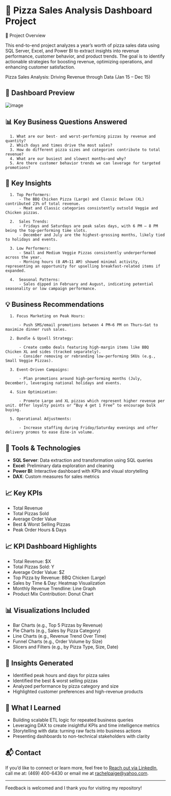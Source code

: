 # 🍕 Pizza Sales Analysis Dashboard Project

📘 Project Overview

This end-to-end project analyzes a year’s worth of pizza sales data using SQL Server, Excel, and Power BI to extract insights into revenue performance, customer behavior, and product trends. The goal is to identify actionable strategies for boosting revenue, optimizing operations, and enhancing customer satisfaction.

Pizza Sales Analysis: Driving Revenue through Data (Jan 15 – Dec 15)

## 📸 Dashboard Preview
![image](https://github.com/user-attachments/assets/584d8464-66ad-4c04-9db6-b10053f3ea63)



## 📊 Key Business Questions Answered
      1. What are our best- and worst-performing pizzas by revenue and quantity?
      2. Which days and times drive the most sales?
      3. How do different pizza sizes and categories contribute to total revenue?
      4. What are our busiest and slowest months—and why?
      5. Are there customer behavior trends we can leverage for targeted promotions?

## 🔑 Key Insights
      1. Top Performers:
          - The BBQ Chicken Pizza (Large) and Classic Deluxe (XL) contributed 23% of total revenue.
          - Meat and Classic categories consistently outsold Veggie and Chicken pizzas.

      2.  Sales Trends:
          - Fridays and Saturdays are peak sales days, with 6 PM – 8 PM being the top-performing time slots.
          - December and July are the highest-grossing months, likely tied to holidays and events.

      3. Low Performers:
          - Small and Medium Veggie Pizzas consistently underperformed across the year.
          - Morning hours (8 AM–11 AM) showed minimal activity, representing an opportunity for upselling breakfast-related items if expanded.
      
      4.  Seasonal Patterns:
          - Sales dipped in February and August, indicating potential seasonality or low campaign performance.

## 💡 Business Recommendations
      1. Focus Marketing on Peak Hours:
      
          - Push SMS/email promotions between 4 PM–6 PM on Thurs–Sat to maximize dinner rush sales.
      
      2. Bundle & Upsell Strategy:
      
          - Create combo deals featuring high-margin items like BBQ Chicken XL and sides (tracked separately).
          - Consider removing or rebranding low-performing SKUs (e.g., Small Veggie Pizzas).
      
      3. Event-Driven Campaigns:
      
          - Plan promotions around high-performing months (July, December), leveraging national holidays and events.
      
      4. Size Optimization:
      
          - Promote Large and XL pizzas which represent higher revenue per unit. Offer loyalty points or “Buy 4 get 1 Free” to encourage bulk buying.
      
      5. Operational Adjustments:
      
          - Increase staffing during Friday/Saturday evenings and offer delivery promos to ease dine-in volume.



## 🔧 Tools & Technologies

- **SQL Server**: Data extraction and transformation using SQL queries
- **Excel**: Preliminary data exploration and cleaning
- **Power BI**: Interactive dashboard with KPIs and visual storytelling
- **DAX**: Custom measures for sales metrics

## 📈 Key KPIs

- Total Revenue
- Total Pizzas Sold
- Average Order Value
- Best & Worst Selling Pizzas
- Peak Order Hours & Days

## 📈 KPI Dashboard Highlights

- Total Revenue: $X
- Total Pizzas Sold: Y
- Average Order Value: $Z
- Top Pizza by Revenue: BBQ Chicken (Large)
- Sales by Time & Day: Heatmap Visualization
- Monthly Revenue Trendline: Line Graph
- Product Mix Contribution: Donut Chart



## 📊 Visualizations Included

- Bar Charts (e.g., Top 5 Pizzas by Revenue)
- Pie Charts (e.g., Sales by Pizza Category)
- Line Charts (e.g., Revenue Trend Over Time)
- Funnel Charts (e.g., Order Volume by Size)
- Slicers and Filters (e.g., by Pizza Type, Size, Date)

## 🧠 Insights Generated

- Identified peak hours and days for pizza sales
- Identified the best & worst selling pizzas
- Analyzed performance by pizza category and size
- Highlighted customer preferences and high-revenue products



## 🧠 What I Learned
- Building scalable ETL logic for repeated business queries
- Leveraging DAX to create insightful KPIs and time intelligence metrics
- Storytelling with data: turning raw facts into business actions
- Presenting dashboards to non-technical stakeholders with clarity



## 📬 Contact

If you’d like to connect or learn more, feel free to [Reach out via LinkedIn](https://www.linkedin.com/in/rachel-p-339803204), call me at: (469) 400-6430 or email me at rachelpaige@yahoo.com.


---

Feedback is welcomed and I thank you for visiting my repository! 

